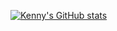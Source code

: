 [![Kenny's GitHub stats](https://github-readme-stats.vercel.app/api?username=alibekkenny&show_icons=true&theme=merko)](https://github.com/anuraghazra/github-readme-stats)
